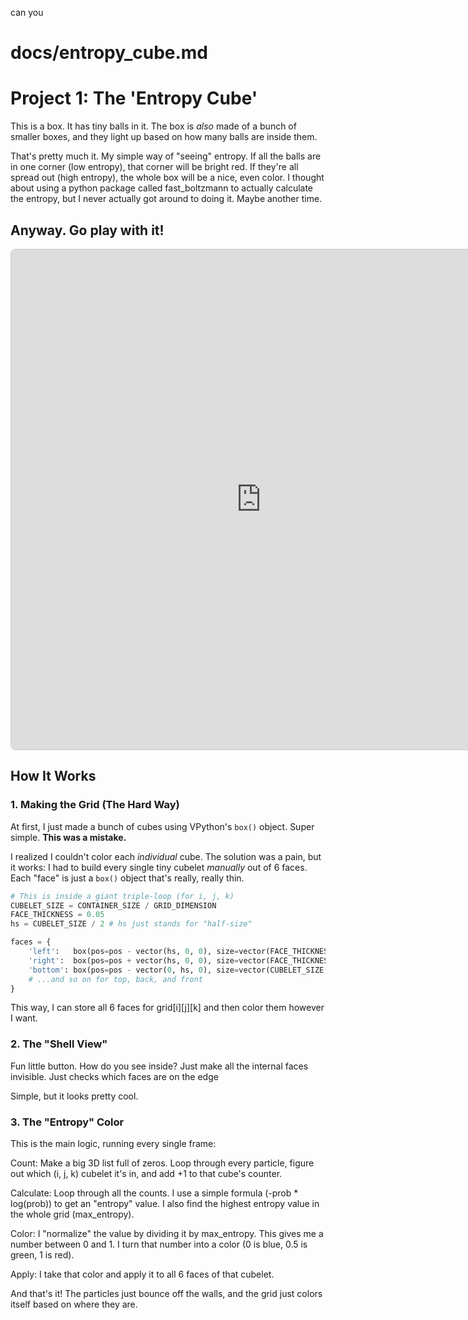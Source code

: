 can you 

# docs/entropy_cube.md

# Project 1: The 'Entropy Cube'

This is a box. It has tiny balls in it. The box is *also* made of a bunch of smaller boxes, and they light up based on how many balls are inside them.

That's pretty much it. My simple way of "seeing" entropy. If all the balls are in one corner (low entropy), that corner will be bright red. If they're all spread out (high entropy), the whole box will be a nice, even color.
I thought about using a python package called fast_boltzmann to actually calculate the entropy, but I never actually got around to doing it. Maybe another time.

## Anyway. Go play with it!


<iframe src="https://www.glowscript.org/#/user/ciuli06ciuli/folder/MyPrograms/program/entropycube" width="800" height="800" sandbox="allow-scripts allow-same-origin" style="border: 1px solid #ccc; border-radius: 8px;"></iframe>

## How It Works

### 1. Making the Grid (The Hard Way)

At first, I just made a bunch of cubes using VPython's `box()` object. Super simple. **This was a mistake.**

I realized I couldn't color each *individual* cube. The solution was a pain, but it works: I had to build every single tiny cubelet *manually* out of 6 faces. Each "face" is just a `box()` object that's really, really thin.

```python
# This is inside a giant triple-loop (for i, j, k)
CUBELET_SIZE = CONTAINER_SIZE / GRID_DIMENSION
FACE_THICKNESS = 0.05
hs = CUBELET_SIZE / 2 # hs just stands for "half-size"

faces = {
    'left':   box(pos=pos - vector(hs, 0, 0), size=vector(FACE_THICKNESS, CUBELET_SIZE, CUBELET_SIZE), opacity=0.2),
    'right':  box(pos=pos + vector(hs, 0, 0), size=vector(FACE_THICKNESS, CUBELET_SIZE, CUBELET_SIZE), opacity=0.2),
    'bottom': box(pos=pos - vector(0, hs, 0), size=vector(CUBELET_SIZE, FACE_THICKNESS, CUBELET_SIZE), opacity=0.2),
    # ...and so on for top, back, and front
}
```
This way, I can store all 6 faces for grid[i][j][k] and then color them however I want.


### 2. The "Shell View"
Fun little button. How do you see inside? Just make all the internal faces invisible. Just checks which faces are on the edge

Simple, but it looks pretty cool.

### 3. The "Entropy" Color
This is the main logic, running every single frame:

Count: Make a big 3D list full of zeros. Loop through every particle, figure out which (i, j, k) cubelet it's in, and add +1 to that cube's counter.

Calculate: Loop through all the counts. I use a simple formula (-prob * log(prob)) to get an "entropy" value. I also find the highest entropy value in the whole grid (max_entropy).

Color: I "normalize" the value by dividing it by max_entropy. This gives me a number between 0 and 1. I turn that number into a color (0 is blue, 0.5 is green, 1 is red).

Apply: I take that color and apply it to all 6 faces of that cubelet.

And that's it! The particles just bounce off the walls, and the grid just colors itself based on where they are.